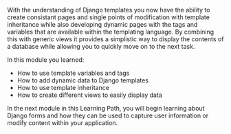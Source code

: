 With the understanding of Django templates you now have the ability to create consistant pages and single points of modification with template inheritance while also developing dynamic pages with the tags and variables that are available within the templating language. By combining this with generic views it provides a simplistic way to display the contents of a database while allowing you to quickly move on to the next task.

In this module you learned:
- How to use template variables and tags
- How to add dynamic data to Django templates
- How to use template inheritance
- How to create different views to easily display data

In the next module in this Learning Path, you will begin learning about Django forms and how they can be used to capture user information or modify content within your application.